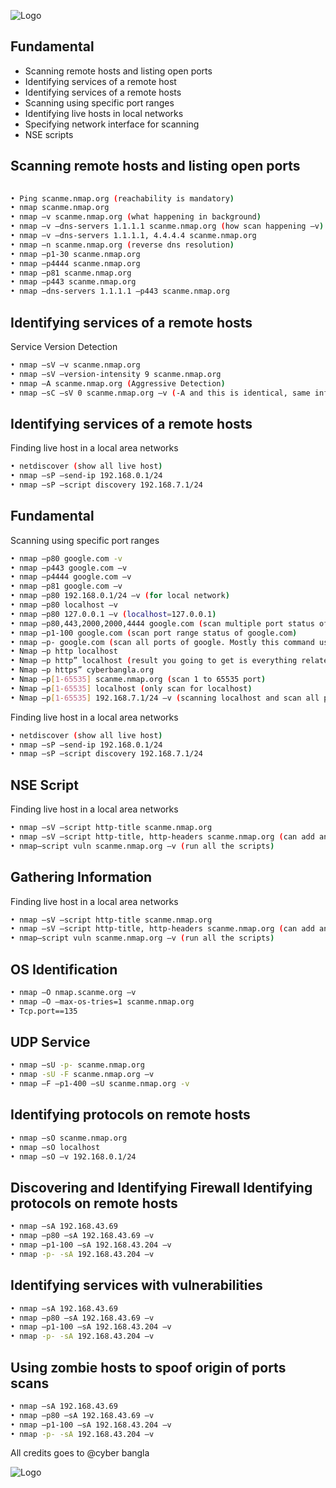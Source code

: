 
![Logo](https://github.com/cyber-insect99/photo-gallery-/blob/main/nmap.png?raw=true)

##   Fundamental

- Scanning remote hosts and listing open ports 
- Identifying services of a remote host
- Identifying services of a remote hosts
- Scanning using specific port ranges
-  Identifying live hosts in local networks
- Specifying network interface for scanning
- NSE scripts


## Scanning remote hosts and listing open ports 



```bash
  
• Ping scanme.nmap.org (reachability is mandatory)
• nmap scanme.nmap.org
• nmap –v scanme.nmap.org (what happening in background)
• nmap –v –dns-servers 1.1.1.1 scanme.nmap.org (how scan happening –v)
• nmap –v –dns-servers 1.1.1.1, 4.4.4.4 scanme.nmap.org
• nmap –n scanme.nmap.org (reverse dns resolution)
• nmap –p1-30 scanme.nmap.org
• nmap –p4444 scanme.nmap.org
• nmap –p81 scanme.nmap.org
• nmap –p443 scanme.nmap.org
• nmap –dns-servers 1.1.1.1 –p443 scanme.nmap.org
```

## Identifying services of a remote hosts

Service Version Detection


```bash 
• nmap –sV –v scanme.nmap.org
• nmap –sV –version-intensity 9 scanme.nmap.org
• nmap –A scanme.nmap.org (Aggressive Detection)
• nmap –sC –sV 0 scanme.nmap.org –v (-A and this is identical, same info will show)
```

## Identifying services of a remote hosts

Finding live host in a local area networks


```bash
• netdiscover (show all live host)
• nmap –sP –send-ip 192.168.0.1/24
• nmap –sP –script discovery 192.168.7.1/24
```


## Fundamental

Scanning using specific port ranges


```bash
• nmap –p80 google.com -v
• nmap –p443 google.com –v
• nmap –p4444 google.com –v
• nmap –p81 google.com –v
• nmap –p80 192.168.0.1/24 –v (for local network)
• nmap –p80 localhost –v
• nmap –p80 127.0.0.1 –v (localhost=127.0.0.1)
• nmap –p80,443,2000,2000,4444 google.com (scan multiple port status of a web-site)
• nmap –p1-100 google.com (scan port range status of google.com)
• nmap –p- google.com (scan all ports of google. Mostly this command use for local network)
• Nmap –p http localhost
• Nmap –p http” localhost (result you going to get is everything related to this service)
• Nmap –p https” cyberbangla.org
• Nmap –p[1-65535] scanme.nmap.org (scan 1 to 65535 port)
• Nmap –p[1-65535] localhost (only scan for localhost)
• Nmap –p[1-65535] 192.168.7.1/24 –v (scanning localhost and scan all ports)
```




Finding live host in a local area networks


```bash
• netdiscover (show all live host)
• nmap –sP –send-ip 192.168.0.1/24
• nmap –sP –script discovery 192.168.7.1/24
```



## NSE Script

Finding live host in a local area networks



```bash
• nmap –sV –script http-title scanme.nmap.org
• nmap –sV –script http-title, http-headers scanme.nmap.org (can add another script)
• nmap–script vuln scanme.nmap.org –v (run all the scripts)
```


## Gathering Information

Finding live host in a local area networks



```bash
• nmap –sV –script http-title scanme.nmap.org
• nmap –sV –script http-title, http-headers scanme.nmap.org (can add another script)
• nmap–script vuln scanme.nmap.org –v (run all the scripts)
```



## OS Identification



```bash
• nmap –O nmap.scanme.org –v
• nmap –O –max-os-tries=1 scanme.nmap.org
• Tcp.port==135
```




## UDP Service

```bash
• nmap –sU -p- scanme.nmap.org
• nmap -sU -F scanme.nmap.org –v
• nmap –F –p1-400 –sU scanme.nmap.org -v
```


## Identifying protocols on remote hosts

```bash
• nmap –sO scanme.nmap.org
• nmap –sO localhost
• nmap –sO –v 192.168.0.1/24
```


##  Discovering and Identifying Firewall Identifying protocols on remote hosts

```bash
• nmap –sA 192.168.43.69
• nmap –p80 –sA 192.168.43.69 –v
• nmap –p1-100 –sA 192.168.43.204 –v
• nmap -p- -sA 192.168.43.204 –v
```


##  Identifying services with vulnerabilities

```bash
• nmap –sA 192.168.43.69
• nmap –p80 –sA 192.168.43.69 –v
• nmap –p1-100 –sA 192.168.43.204 –v
• nmap -p- -sA 192.168.43.204 –v
```


##  Using zombie hosts to spoof origin of ports scans


```bash
• nmap –sA 192.168.43.69
• nmap –p80 –sA 192.168.43.69 –v
• nmap –p1-100 –sA 192.168.43.204 –v
• nmap -p- -sA 192.168.43.204 –v
```

All credits goes to @cyber bangla

  ![Logo](https://cdn.icon-icons.com/icons2/2148/PNG/512/nmap_icon_132152.png   )
